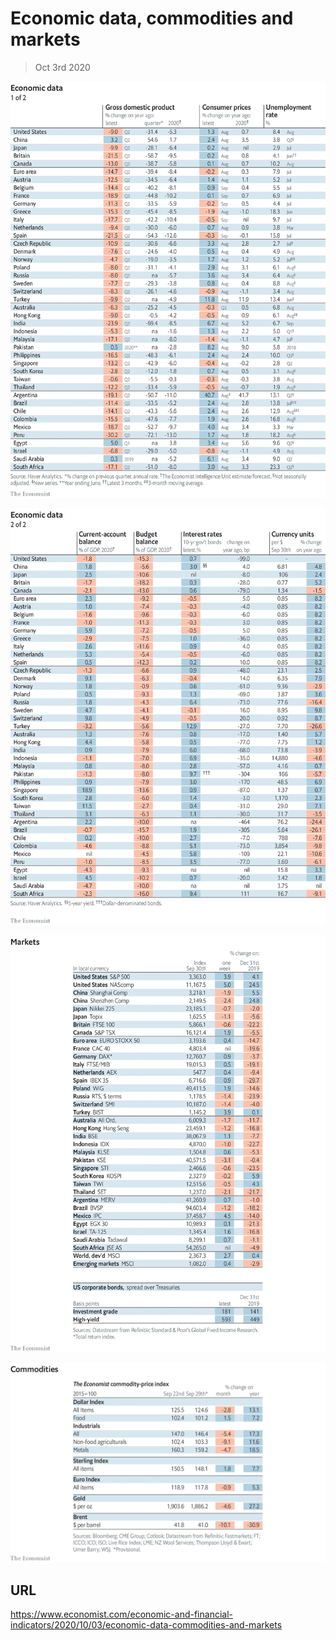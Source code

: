 # Economic data, commodities and markets

> Oct 3rd 2020



![](./images/20201003_INT101.png)



![](./images/20201003_INT102.png)



![](./images/20201003_INT201.png)



![](./images/20201003_INT401.png)

## URL

https://www.economist.com/economic-and-financial-indicators/2020/10/03/economic-data-commodities-and-markets
